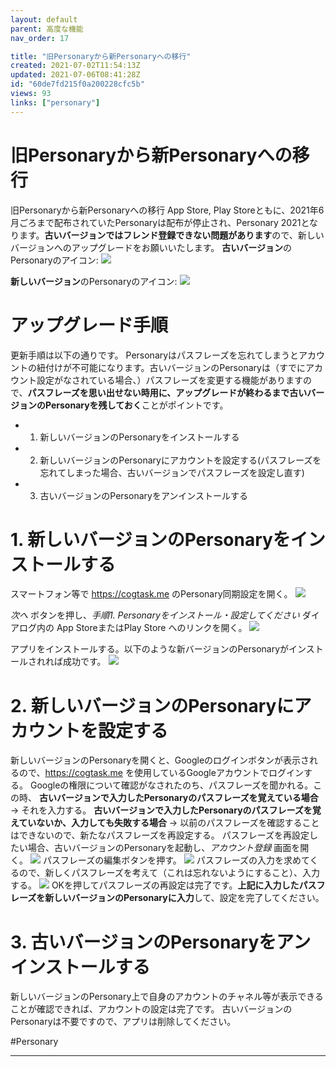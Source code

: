 ```yaml
---
layout: default
parent: 高度な機能
nav_order: 17

title: "旧Personaryから新Personaryへの移行"
created: 2021-07-02T11:54:13Z
updated: 2021-07-06T08:41:28Z
id: "60de7fd215f0a200228cfc5b"
views: 93
links: ["personary"]
---
```


# 旧Personaryから新Personaryへの移行

旧Personaryから新Personaryへの移行
App Store, Play Storeともに、2021年6月ごろまで配布されていたPersonaryは配布が停止され、Personary 2021となります。**古いバージョンではフレンド登録できない問題があります**ので、新しいバージョンへのアップグレードをお願いいたします。
**古いバージョン**のPersonaryのアイコン:
![](/images/60df9b8518931f001d143abb.jpeg)

**新しいバージョン**のPersonaryのアイコン:
![](/images/60df978b8533800022b8069f.PNG)


# アップグレード手順
更新手順は以下の通りです。
Personaryはパスフレーズを忘れてしまうとアカウントの紐付けが不可能になります。古いバージョンのPersonaryは（すでにアカウント設定がなされている場合、）パスフレーズを変更する機能がありますので、**パスフレーズを思い出せない時用に、アップグレードが終わるまで古いバージョンのPersonaryを残しておく**ことがポイントです。

- 1. 新しいバージョンのPersonaryをインストールする
- 2. 新しいバージョンのPersonaryにアカウントを設定する(パスフレーズを忘れてしまった場合、古いバージョンでパスフレーズを設定し直す)
- 3. 古いバージョンのPersonaryをアンインストールする


# 1. 新しいバージョンのPersonaryをインストールする
スマートフォン等で <https://cogtask.me> のPersonary同期設定を開く。
![](/images/60df967beb7414001c0a1c83.png)

*次へ* ボタンを押し、*手順1. Personaryをインストール・設定してください* ダイアログ内の App StoreまたはPlay Store へのリンクを開く。
![](/images/60df96c92ce5f20021c2962c.png)

アプリをインストールする。以下のような新バージョンのPersonaryがインストールされれば成功です。
![](/images/60df978b8533800022b8069f.PNG)


# 2. 新しいバージョンのPersonaryにアカウントを設定する
新しいバージョンのPersonaryを開くと、Googleのログインボタンが表示されるので、<https://cogtask.me> を使用しているGoogleアカウントでログインする。
Googleの権限について確認がなされたのち、パスフレーズを聞かれる。この時、
**古いバージョンで入力したPersonaryのパスフレーズを覚えている場合**
→ それを入力する。
**古いバージョンで入力したPersonaryのパスフレーズを覚えていないか、入力しても失敗する場合**
→ 以前のパスフレーズを確認することはできないので、新たなパスフレーズを再設定する。
パスフレーズを再設定したい場合、古いバージョンのPersonaryを起動し、*アカウント登録* 画面を開く。
![](/images/60df99604da0f1001c536c22.png)
パスフレーズの編集ボタンを押す。
![](/images/60df99b6ae19e6001c62b176.png)
パスフレーズの入力を求めてくるので、新しくパスフレーズを考えて（これは忘れないようにすること）、入力する。
![](/images/60df9a103ca40b00227f3035.png)
OKを押してパスフレーズの再設定は完了です。**上記に入力したパスフレーズを新しいバージョンのPersonaryに入力**して、設定を完了してください。


# 3. 古いバージョンのPersonaryをアンインストールする
新しいバージョンのPersonary上で自身のアカウントのチャネル等が表示できることが確認できれば、アカウントの設定は完了です。
古いバージョンのPersonaryは不要ですので、アプリは削除してください。


#Personary


---
